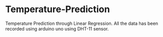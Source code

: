 # Temperature-Prediction
Temperature Prediction through Linear Regression. All the data has been recorded using arduino uno using DHT-11 sensor.
